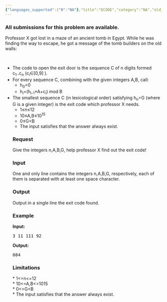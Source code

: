 ```yaml
---
{"languages_supported":{"0":"NA"},"title":"ECODE","category":"NA","old_version":true,"problem_code":"ECODE","tags":{"0":"NA"},"layout":"problem"}
---
```


<h3> All submissions for this problem are available. </h3><p>Professor X got lost in a maze of an ancient tomb in Egypt. While he was finding the way to escape, he got a message of the tomb builders on the old walls:</p>
<p> </p>
<ul>
<li>The code to open the exit door is the sequence C of n digits formed c<sub>1</sub>..c<sub>n</sub> (c<sub>i</sub>∈[0,9] ). </li>
<li>For every sequence C, combining with the given integers A,B, call:<br /> 
<ul>
<li>h<sub>0</sub>=0</li>
<li>h<sub>i</sub>=(h<sub>i-1</sub>×A+c<sub>i</sub>)  mod B</li>
</ul>
</li>
<li>The smallest sequence C (in lexicological order) satisfying h<sub>n</sub>=G (where G is a given integer) is the exit code which professor X needs.     
<ul>
<li>1≤n≤12</li>
<li>10≤A,B≤10<sup>15</sup></li>
<li>0≤G&lt;B</li>
<li>The input satisfies that the answer always exist.</li>
</ul>
<ul>
</ul>
</li>
<h3>Request</h3>
Give the integers n,A,B,G, help professor X find out the exit code!
<h3>Input</h3>
<p>One and only line contains the integers n,A,B,G, respectively, each of them is separated with at least one space character.</p>
<h3>Output</h3>
<p>Output in a single line the exit code found.</p>
<h3>Example</h3>
<b>Input:</b>
<pre>3 11 111 92
</pre>
<b>Output:</b>
<pre>084
</pre>
<h3>Limitations</h3>
<div>
<div>* 1&lt;=n&lt;=12</div>
<div>* 10&lt;=A,B&lt;=1015</div>
<div>* 0&lt;=G&lt;B</div>
<div>* The input satisfies that the answer always exist.<br /><br /><br /></div>
<div></div>
</div>
</ul>    